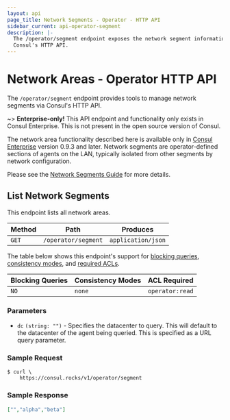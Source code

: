 ```yaml
---
layout: api
page_title: Network Segments - Operator - HTTP API
sidebar_current: api-operator-segment
description: |-
  The /operator/segment endpoint exposes the network segment information via
  Consul's HTTP API.
---
```


# Network Areas - Operator HTTP API

The `/operator/segment` endpoint provides tools to manage network segments via
Consul's HTTP API.

~> **Enterprise-only!** This API endpoint and functionality only exists in
Consul Enterprise. This is not present in the open source version of Consul.

The network area functionality described here is available only in
[Consul Enterprise](https://www.hashicorp.com/products/consul/) version 0.9.3 and
later. Network segments are operator-defined sections of agents on the LAN, typically
isolated from other segments by network configuration.

Please see the [Network Segments Guide](/docs/guides/segments.html) for more details.

## List Network Segments

This endpoint lists all network areas.

| Method | Path                         | Produces                   |
| ------ | ---------------------------- | -------------------------- |
| `GET`  | `/operator/segment`     | `application/json`         |

The table below shows this endpoint's support for
[blocking queries](/agent/api-v1/api-server/index.html#blocking-queries),
[consistency modes](/agent/api-v1/api-server/index.html#consistency-modes), and
[required ACLs](/agent/api-v1/api-server/index.html#acls).

| Blocking Queries | Consistency Modes | ACL Required    |
| ---------------- | ----------------- | --------------- |
| `NO`             | `none`            | `operator:read` |

### Parameters

- `dc` `(string: "")` - Specifies the datacenter to query. This will default to
  the datacenter of the agent being queried. This is specified as a URL query
  parameter.

### Sample Request

```text
$ curl \
    https://consul.rocks/v1/operator/segment
```

### Sample Response

```json
["","alpha","beta"]
```